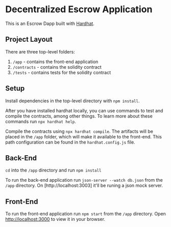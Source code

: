 # Decentralized Escrow Application

This is an Escrow Dapp built with [Hardhat](https://hardhat.org/).

## Project Layout

There are three top-level folders:

1. `/app` - contains the front-end application
2. `/contracts` - contains the solidity contract
3. `/tests` - contains tests for the solidity contract

## Setup

Install dependencies in the top-level directory with `npm install`.

After you have installed hardhat locally, you can use commands to test and compile the contracts, among other things. To learn more about these commands run `npx hardhat help`.

Compile the contracts using `npx hardhat compile`. The artifacts will be placed in the `/app` folder, which will make it available to the front-end. This path configuration can be found in the `hardhat.config.js` file.

## Back-End

`cd` into the `/app` directory and run `npm install`

To run the back-end application run `json-server --watch db.json` from the `/app` directory. On [http://localhost:3003] it'll be runing a json mock server.

## Front-End

To run the front-end application run `npm start` from the `/app` directory. Open [http://localhost:3000](http://localhost:3000) to view it in your browser.
